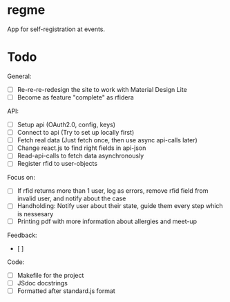 # regme
App for self-registration at events.

# Todo
General:
- [ ] Re-re-re-redesign the site to work with Material Design Lite
- [ ] Become as feature "complete" as rfidera

API:
- [ ] Setup api (OAuth2.0, config, keys)
- [ ] Connect to api (Try to set up locally first)
- [ ] Fetch real data (Just fetch once, then use async api-calls later)
- [ ] Change react.js to find right fields in api-json
- [ ] Read-api-calls to fetch data asynchronously
- [ ] Register rfid to user-objects

Focus on:
- [ ] If rfid returns more than 1 user, log as errors, remove rfid field from invalid user, and notify about the case
- [ ] Handholding: Notify user about their state, guide them every step which is nessesary
- [ ] Printing pdf with more information about allergies and meet-up

Feedback:
- [ ] 

Code:
- [ ] Makefile for the project
- [ ] JSdoc docstrings
- [ ] Formatted after standard.js format
